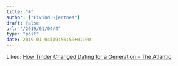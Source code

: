 ```yaml
---
title: "#"
author: ["Eivind Hjertnes"]
draft: false
url: "/2019/01/04/4"
type: "post"
date: 2019-01-04T19:56:59+01:00
---
```


Liked:
[How
Tinder Changed Dating for a Generation - The Atlantic](https://www.theatlantic.com/family/archive/2018/12/tinder-changed-dating/578698/)
